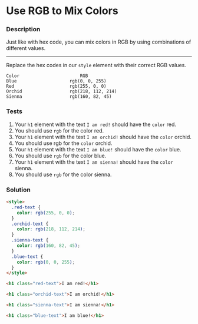 # Use RGB to Mix Colors

### Description

Just like with hex code, you can mix colors in RGB by using combinations of different values.

---

Replace the hex codes in our `style` element with their correct RGB values.

```
Color	                    RGB
Blue	                rgb(0, 0, 255)
Red	                    rgb(255, 0, 0)
Orchid	                rgb(218, 112, 214)
Sienna	                rgb(160, 82, 45)
```

### Tests

1. Your `h1` element with the text `I am red!` should have the `color` red.
2. You should use `rgb` for the color red.
3. Your `h1` element with the text `I am orchid!` should have the `color` orchid.
4. You should use rgb for the `color` orchid.
5. Your `h1` element with the text `I am blue!` should have the `color` blue.
6. You should use `rgb` for the color blue.
7. Your `h1` element with the text `I am sienna!` should have the `color` sienna.
8. You should use `rgb` for the color sienna.

### Solution

```html
<style>
  .red-text {
    color: rgb(255, 0, 0);
  }
  .orchid-text {
    color: rgb(218, 112, 214);
  }
  .sienna-text {
    color: rgb(160, 82, 45);
  }
  .blue-text {
    color: rgb(0, 0, 255);
  }
</style>

<h1 class="red-text">I am red!</h1>

<h1 class="orchid-text">I am orchid!</h1>

<h1 class="sienna-text">I am sienna!</h1>

<h1 class="blue-text">I am blue!</h1>
```